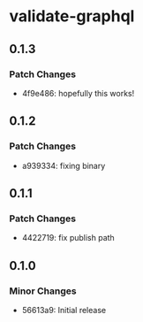# validate-graphql

## 0.1.3

### Patch Changes

- 4f9e486: hopefully this works!

## 0.1.2

### Patch Changes

- a939334: fixing binary

## 0.1.1

### Patch Changes

- 4422719: fix publish path

## 0.1.0

### Minor Changes

- 56613a9: Initial release

